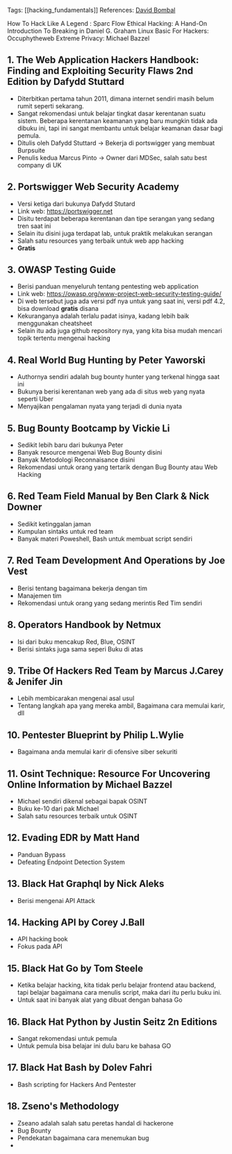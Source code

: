 Tags: [[hacking_fundamentals]]
References: [David Bombal](https://youtu.be/r0P5vLcXpjY?si=Ni7enHdUkgNPe1u_) 

How To Hack Like A Legend : Sparc Flow
Ethical Hacking: A Hand-On Introduction To Breaking in Daniel G. Graham 
Linux Basic For Hackers: Occuphytheweb
Extreme Privacy: Michael Bazzel

## 1. The Web Application Hackers Handbook: Finding and Exploiting Security Flaws 2nd Edition by Dafydd Stuttard

- Diterbitkan pertama tahun 2011, dimana internet sendiri masih belum rumit seperti sekarang. 
- Sangat rekomendasi untuk belajar tingkat dasar kerentanan suatu sistem. Beberapa kerentanan keamanan yang baru mungkin tidak ada dibuku ini, tapi ini sangat membantu untuk belajar keamanan dasar bagi pemula. 
- Ditulis oleh Dafydd Stuttard -> Bekerja di portswigger yang  membuat Burpsuite
- Penulis kedua Marcus Pinto -> Owner dari MDSec, salah satu best company di UK

## 2. Portswigger Web Security Academy
- Versi ketiga dari bukunya Dafydd Stutard
- Link web: https://portswigger.net
- Disitu terdapat beberapa kerentanan dan tipe serangan yang sedang tren saat ini
- Selain itu disini juga terdapat lab, untuk praktik melakukan serangan
- Salah satu resources yang terbaik untuk web app hacking
- **Gratis**

## 3. OWASP Testing Guide
- Berisi panduan menyeluruh tentang pentesting web application
- Link web: https://owasp.org/www-project-web-security-testing-guide/
- Di web tersebut juga ada versi pdf nya untuk yang saat ini, versi pdf 4.2, bisa download **gratis** disana
- Kekuranganya adalah terlalu padat isinya, kadang lebih baik menggunakan cheatsheet
- Selain itu ada juga github repository nya, yang kita bisa mudah mencari topik tertentu mengenai hacking
## 4.  Real World Bug Hunting by Peter Yaworski
- Authornya sendiri adalah bug bounty hunter yang terkenal hingga saat ini
- Bukunya berisi kerentanan web yang ada di situs web yang nyata seperti Uber
- Menyajikan pengalaman nyata yang terjadi di dunia nyata

## 5. Bug Bounty Bootcamp by Vickie Li
- Sedikit lebih baru dari bukunya Peter
- Banyak resource mengenai Web Bug Bounty disini
- Banyak Metodologi Reconnaisance disini
- Rekomendasi untuk orang yang tertarik dengan Bug Bounty atau Web Hacking
## 6. Red Team Field Manual by Ben Clark & Nick Downer
- Sedikit ketinggalan jaman
- Kumpulan sintaks untuk red team
- Banyak materi Poweshell, Bash untuk membuat script sendiri

## 7. Red Team Development And Operations by Joe Vest
- Berisi tentang bagaimana bekerja dengan tim
- Manajemen tim
- Rekomendasi untuk orang yang sedang merintis Red Tim sendiri

## 8. Operators Handbook by Netmux
- Isi dari buku mencakup Red, Blue, OSINT
- Berisi sintaks juga sama seperi Buku di atas

## 9. Tribe Of Hackers Red Team by Marcus J.Carey & Jenifer Jin
- Lebih membicarakan mengenai asal usul
- Tentang langkah apa yang mereka ambil, Bagaimana cara memulai karir, dll

## 10. Pentester Blueprint by Philip L.Wylie
- Bagaimana anda memulai karir di ofensive siber sekuriti

## 11. Osint Technique: Resource For Uncovering Online Information by Michael Bazzel 
- Michael sendiri dikenal sebagai bapak OSINT
- Buku ke-10 dari pak Michael
- Salah satu resources terbaik untuk OSINT

## 12. Evading EDR by Matt Hand 
- Panduan Bypass
- Defeating Endpoint Detection System
## 13. Black Hat Graphql by Nick Aleks
- Berisi mengenai API Attack 
## 14. Hacking API by Corey J.Ball
- API hacking book
- Fokus pada API

## 15. Black Hat Go by Tom Steele
- Ketika belajar hacking, kita tidak perlu belajar frontend atau backend, tapi belajar bagaimana cara menulis script, maka dari itu perlu buku ini.
- Untuk saat ini banyak alat yang dibuat dengan bahasa Go
## 16. Black Hat Python by Justin Seitz 2n Editions
- Sangat rekomendasi untuk pemula
- Untuk pemula bisa belajar ini dulu baru ke bahasa GO
## 17. Black Hat Bash by Dolev Fahri
- Bash scripting for Hackers And Pentester
## 18. Zseno's Methodology
- Zseano adalah salah satu peretas handal di hackerone
- Bug Bounty
- Pendekatan bagaimana cara menemukan bug
- 